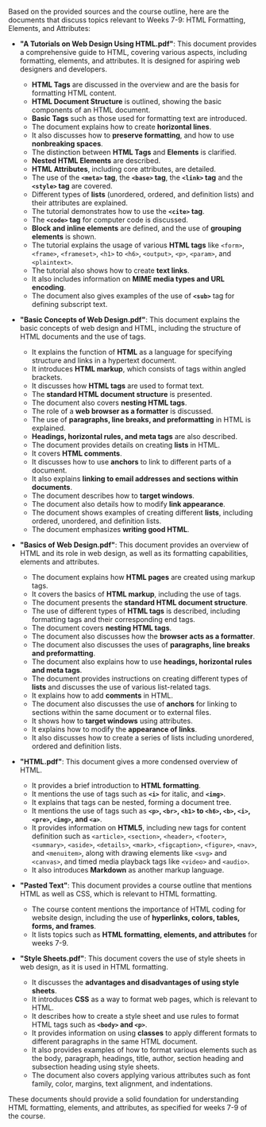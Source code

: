 Based on the provided sources and the course outline, here are the documents that discuss topics relevant to Weeks 7-9: HTML Formatting, Elements, and Attributes:

- **"A Tutorials on Web Design Using HTML.pdf"**: This document provides a comprehensive guide to HTML, covering various aspects, including formatting, elements, and attributes. It is designed for aspiring web designers and developers.
    
    - **HTML Tags** are discussed in the overview and are the basis for formatting HTML content.
    - **HTML Document Structure** is outlined, showing the basic components of an HTML document.
    - **Basic Tags** such as those used for formatting text are introduced.
    - The document explains how to create **horizontal lines**.
    - It also discusses how to **preserve formatting**, and how to use **nonbreaking spaces**.
    - The distinction between **HTML Tags** and **Elements** is clarified.
    - **Nested HTML Elements** are described.
    - **HTML Attributes**, including core attributes, are detailed.
    - The use of the **`<meta>` tag**, the **`<base>` tag**, the **`<link>` tag** and the **`<style>` tag** are covered.
    - Different types of **lists** (unordered, ordered, and definition lists) and their attributes are explained.
    - The tutorial demonstrates how to use the **`<cite>` tag**.
    - The **`<code>` tag** for computer code is discussed.
    - **Block and inline elements** are defined, and the use of **grouping elements** is shown.
    - The tutorial explains the usage of various **HTML tags** like `<form>`, `<frame>`, `<frameset>`, `<h1>` to `<h6>`, `<output>`, `<p>`, `<param>`, and `<plaintext>`.
    - The tutorial also shows how to create **text links**.
    - It also includes information on **MIME media types and URL encoding**.
    - The document also gives examples of the use of **`<sub>`** tag for defining subscript text.
- **"Basic Concepts of Web Design.pdf"**: This document explains the basic concepts of web design and HTML, including the structure of HTML documents and the use of tags.
    
    - It explains the function of **HTML** as a language for specifying structure and links in a hypertext document.
    - It introduces **HTML markup**, which consists of tags within angled brackets.
    - It discusses how **HTML tags** are used to format text.
    - The **standard HTML document structure** is presented.
    - The document also covers **nesting HTML tags**.
    - The role of a **web browser as a formatter** is discussed.
    - The use of **paragraphs, line breaks, and preformatting** in HTML is explained.
    - **Headings, horizontal rules, and meta tags** are also described.
    - The document provides details on creating **lists** in HTML.
    - It covers **HTML comments**.
    - It discusses how to use **anchors** to link to different parts of a document.
    - It also explains **linking to email addresses and sections within documents**.
    - The document describes how to **target windows**.
    - The document also details how to modify **link appearance**.
    - The document shows examples of creating different **lists**, including ordered, unordered, and definition lists.
    - The document emphasizes **writing good HTML**.
- **"Basics of Web Design.pdf"**: This document provides an overview of HTML and its role in web design, as well as its formatting capabilities, elements and attributes.
    
    - The document explains how **HTML pages** are created using markup tags.
    - It covers the basics of **HTML markup**, including the use of tags.
    - The document presents the **standard HTML document structure**.
    - The use of different types of **HTML tags** is described, including formatting tags and their corresponding end tags.
    - The document covers **nesting HTML tags**.
    - The document also discusses how the **browser acts as a formatter**.
    - The document also discusses the uses of **paragraphs, line breaks and preformatting**.
    - The document also explains how to use **headings, horizontal rules and meta tags**.
    - The document provides instructions on creating different types of **lists** and discusses the use of various list-related tags.
    - It explains how to add **comments** in HTML.
    - The document also discusses the use of **anchors** for linking to sections within the same document or to external files.
    - It shows how to **target windows** using attributes.
    - It explains how to modify the **appearance of links**.
    - It also discusses how to create a series of lists including unordered, ordered and definition lists.
- **"HTML.pdf"**: This document gives a more condensed overview of HTML.
    
    - It provides a brief introduction to **HTML formatting**.
    - It mentions the use of tags such as **`<i>`** for italic, and **`<img>`**.
    - It explains that tags can be nested, forming a document tree.
    - It mentions the use of tags such as **`<p>`, `<br>`, `<h1>` to `<h6>`, `<b>`, `<i>`, `<pre>`, `<img>`, and `<a>`**.
    - It provides information on **HTML5**, including new tags for content definition such as `<article>`, `<section>`, `<header>`, `<footer>`, `<summary>`, `<aside>`, `<details>`, `<mark>`, `<figcaption>`, `<figure>`, `<nav>`, and `<menuitem>`, along with drawing elements like `<svg>` and `<canvas>`, and timed media playback tags like `<video>` and `<audio>`.
    - It also introduces **Markdown** as another markup language.
- **"Pasted Text"**: This document provides a course outline that mentions HTML as well as CSS, which is relevant to HTML formatting.
    
    - The course content mentions the importance of HTML coding for website design, including the use of **hyperlinks, colors, tables, forms, and frames**.
    - It lists topics such as **HTML formatting, elements, and attributes** for weeks 7-9.
- **"Style Sheets.pdf"**: This document covers the use of style sheets in web design, as it is used in HTML formatting.
    
    - It discusses the **advantages and disadvantages of using style sheets**.
    - It introduces **CSS** as a way to format web pages, which is relevant to HTML.
    - It describes how to create a style sheet and use rules to format HTML tags such as **`<body>` and `<p>`**.
    - It provides information on using **classes** to apply different formats to different paragraphs in the same HTML document.
    - It also provides examples of how to format various elements such as the body, paragraph, headings, title, author, section heading and subsection heading using style sheets.
    - The document also covers applying various attributes such as font family, color, margins, text alignment, and indentations.

These documents should provide a solid foundation for understanding HTML formatting, elements, and attributes, as specified for weeks 7-9 of the course.